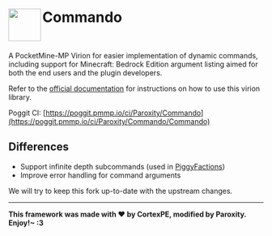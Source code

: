 <h1>Commando<img src="https://raw.githubusercontent.com/CortexPE/Commando/master/commando.png" height="64" width="64" align="left"></h1>
<br />

A PocketMine-MP Virion for easier implementation of dynamic commands, including support for Minecraft: Bedrock Edition argument listing aimed for both the end users and the plugin developers. <br />

Refer to the [official documentation](https://github.com/CortexPE/Commando/blob/master/README.md) for instructions on how to use this virion library.

Poggit CI: [https://poggit.pmmp.io/ci/Paroxity/Commando](https://poggit.pmmp.io/ci/Paroxity/Commando/Commando)

## Differences
- Support infinite depth subcommands (used in [PiggyFactions](https://github.com/DaPigGuy/PiggyFactions))
- Improve error handling for command arguments

We will try to keep this fork up-to-date with the upstream changes.

-----
**This framework was made with :heart: by CortexPE, modified by Paroxity. Enjoy!~ :3**

